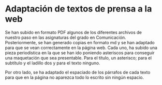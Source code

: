 # Adaptación de textos de prensa a la web

<!--
    Explicar en qué ha consistido la adaptación de los textos iguales en archivos aparte: (a) los textos originales, y (b) los textos adaptados (estos últimos en formato .md)
-->

Se han subido en formato PDF algunos de los diferentes archivos de nuestro paso en las asignaturas del grado en Comunicación. Posteriormente, se han generado copias en formato md y se han adaptado para que se vean correctamente en la página web. Cada uno, ha subido una pieza periodística en la que se han ido poniendo asteriscos para conseguir una maquetación que sea presentable. Para el título, un asterisco; para el subtítulo y el ladillo dos y para el texto ninguno. 

Por otro lado, se ha adaptado el espaciado de los párrafos de cada texto para que en la página no aparezca todo lo escrito sin ningún espacio. 
